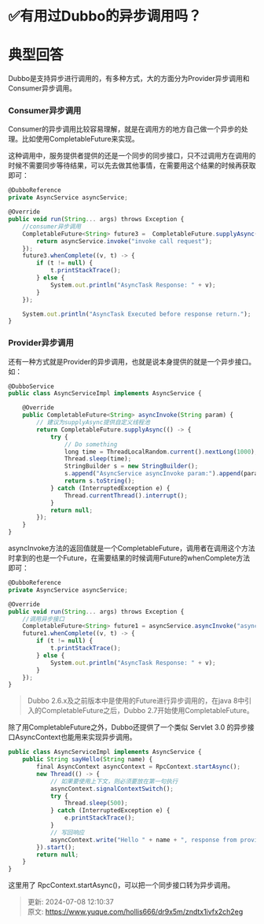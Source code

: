 # ✅有用过Dubbo的异步调用吗？

#  典型回答


Dubbo是支持异步进行调用的，有多种方式，大的方面分为Provider异步调用和Consumer异步调用。



### Consumer异步调用
Consumer的异步调用比较容易理解，就是在调用方的地方自己做一个异步的处理。比如使用CompletableFuture来实现。



这种调用中，服务提供者提供的还是一个同步的同步接口，只不过调用方在调用的时候不需要同步等待结果，可以先去做其他事情，在需要用这个结果的时候再获取即可：



```javascript
@DubboReference
private AsyncService asyncService;

@Override
public void run(String... args) throws Exception {
    //consumer异步调用
    CompletableFuture<String> future3 =  CompletableFuture.supplyAsync(() -> {
        return asyncService.invoke("invoke call request");
    });
    future3.whenComplete((v, t) -> {
        if (t != null) {
            t.printStackTrace();
        } else {
            System.out.println("AsyncTask Response: " + v);
        }
    });

    System.out.println("AsyncTask Executed before response return.");
}
```



### Provider异步调用
还有一种方式就是Provider的异步调用，也就是说本身提供的就是一个异步接口。如：



```javascript
@DubboService
public class AsyncServiceImpl implements AsyncService {

    @Override
    public CompletableFuture<String> asyncInvoke(String param) {
        // 建议为supplyAsync提供自定义线程池
        return CompletableFuture.supplyAsync(() -> {
            try {
                // Do something
                long time = ThreadLocalRandom.current().nextLong(1000);
                Thread.sleep(time);
                StringBuilder s = new StringBuilder();
                s.append("AsyncService asyncInvoke param:").append(param).append(",sleep:").append(time);
                return s.toString();
            } catch (InterruptedException e) {
                Thread.currentThread().interrupt();
            }
            return null;
        });
    }
}
```



asyncInvoke方法的返回值就是一个CompletableFuture，调用者在调用这个方法时拿到的也是一个Future，在需要结果的时候调用Future的whenComplete方法即可：



```javascript
@DubboReference
private AsyncService asyncService;

@Override
public void run(String... args) throws Exception {
    //调用异步接口
    CompletableFuture<String> future1 = asyncService.asyncInvoke("async call request");
    future1.whenComplete((v, t) -> {
        if (t != null) {
            t.printStackTrace();
        } else {
            System.out.println("AsyncTask Response: " + v);
        }
    });
}
```



> Dubbo 2.6.x及之前版本中是使用的Future进行异步调用的，在java 8中引入的CompletableFuture之后，Dubbo 2.7开始使用CompletableFuture。
>



除了用CompletableFuture之外，Dubbo还提供了一个类似 Servlet 3.0 的异步接口AsyncContext也能用来实现异步调用。



```javascript
public class AsyncServiceImpl implements AsyncService {
    public String sayHello(String name) {
        final AsyncContext asyncContext = RpcContext.startAsync();
        new Thread(() -> {
            // 如果要使用上下文，则必须要放在第一句执行
            asyncContext.signalContextSwitch();
            try {
                Thread.sleep(500);
            } catch (InterruptedException e) {
                e.printStackTrace();
            }
            // 写回响应
            asyncContext.write("Hello " + name + ", response from provider.");
        }).start();
        return null;
    }
}
```



这里用了 RpcContext.startAsync()，可以把一个同步接口转为异步调用。



> 更新: 2024-07-08 12:10:37  
> 原文: <https://www.yuque.com/hollis666/dr9x5m/zndtx1ivfx2ch2eg>